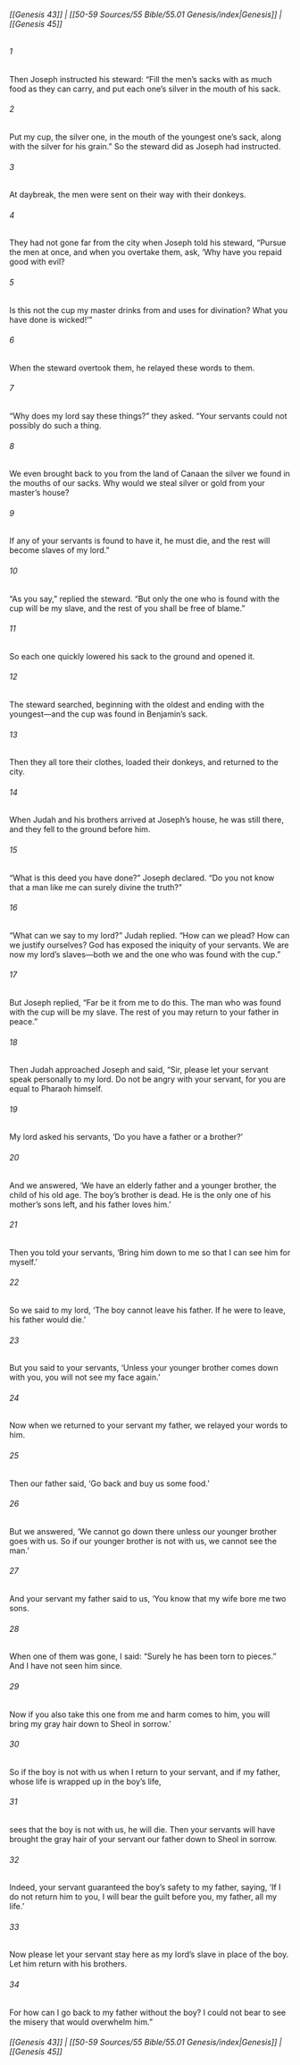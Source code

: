 
###### [[Genesis 43]] | [[50-59 Sources/55 Bible/55.01 Genesis/index|Genesis]] | [[Genesis 45]]

###### 1
Then Joseph instructed his steward: “Fill the men’s sacks with as much food as they can carry, and put each one’s silver in the mouth of his sack.
###### 2
Put my cup, the silver one, in the mouth of the youngest one’s sack, along with the silver for his grain.” So the steward did as Joseph had instructed.
###### 3
At daybreak, the men were sent on their way with their donkeys.
###### 4
They had not gone far from the city when Joseph told his steward, “Pursue the men at once, and when you overtake them, ask, ‘Why have you repaid good with evil?
###### 5
Is this not the cup my master drinks from and uses for divination? What you have done is wicked!’”
###### 6
When the steward overtook them, he relayed these words to them.
###### 7
“Why does my lord say these things?” they asked. “Your servants could not possibly do such a thing.
###### 8
We even brought back to you from the land of Canaan the silver we found in the mouths of our sacks. Why would we steal silver or gold from your master’s house?
###### 9
If any of your servants is found to have it, he must die, and the rest will become slaves of my lord.”
###### 10
“As you say,” replied the steward. “But only the one who is found with the cup will be my slave, and the rest of you shall be free of blame.”
###### 11
So each one quickly lowered his sack to the ground and opened it.
###### 12
The steward searched, beginning with the oldest and ending with the youngest—and the cup was found in Benjamin’s sack.
###### 13
Then they all tore their clothes, loaded their donkeys, and returned to the city.
###### 14
When Judah and his brothers arrived at Joseph’s house, he was still there, and they fell to the ground before him.
###### 15
“What is this deed you have done?” Joseph declared. “Do you not know that a man like me can surely divine the truth?”
###### 16
“What can we say to my lord?” Judah replied. “How can we plead? How can we justify ourselves? God has exposed the iniquity of your servants. We are now my lord’s slaves—both we and the one who was found with the cup.”
###### 17
But Joseph replied, “Far be it from me to do this. The man who was found with the cup will be my slave. The rest of you may return to your father in peace.”
###### 18
Then Judah approached Joseph and said, “Sir, please let your servant speak personally to my lord. Do not be angry with your servant, for you are equal to Pharaoh himself.
###### 19
My lord asked his servants, ‘Do you have a father or a brother?’
###### 20
And we answered, ‘We have an elderly father and a younger brother, the child of his old age. The boy’s brother is dead. He is the only one of his mother’s sons left, and his father loves him.’
###### 21
Then you told your servants, ‘Bring him down to me so that I can see him for myself.’
###### 22
So we said to my lord, ‘The boy cannot leave his father. If he were to leave, his father would die.’
###### 23
But you said to your servants, ‘Unless your younger brother comes down with you, you will not see my face again.’
###### 24
Now when we returned to your servant my father, we relayed your words to him.
###### 25
Then our father said, ‘Go back and buy us some food.’
###### 26
But we answered, ‘We cannot go down there unless our younger brother goes with us. So if our younger brother is not with us, we cannot see the man.’
###### 27
And your servant my father said to us, ‘You know that my wife bore me two sons.
###### 28
When one of them was gone, I said: “Surely he has been torn to pieces.” And I have not seen him since.
###### 29
Now if you also take this one from me and harm comes to him, you will bring my gray hair down to Sheol in sorrow.’
###### 30
So if the boy is not with us when I return to your servant, and if my father, whose life is wrapped up in the boy’s life,
###### 31
sees that the boy is not with us, he will die. Then your servants will have brought the gray hair of your servant our father down to Sheol in sorrow.
###### 32
Indeed, your servant guaranteed the boy’s safety to my father, saying, ‘If I do not return him to you, I will bear the guilt before you, my father, all my life.’
###### 33
Now please let your servant stay here as my lord’s slave in place of the boy. Let him return with his brothers.
###### 34
For how can I go back to my father without the boy? I could not bear to see the misery that would overwhelm him.”

###### [[Genesis 43]] | [[50-59 Sources/55 Bible/55.01 Genesis/index|Genesis]] | [[Genesis 45]]
